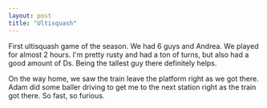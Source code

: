 ```yaml
---
layout: post
title: "Ultisquash"
---
```


First ultisquash game of the season. We had 6 guys and Andrea. We played for almost 2 hours. I'm pretty rusty and had a ton of turns, but also had a good amount of Ds. Being the tallest guy there definitely helps. 

On the way home, we saw the train leave the platform right as we got there. Adam did some baller driving to get me to the next station right as the train got there. So fast, so furious.
